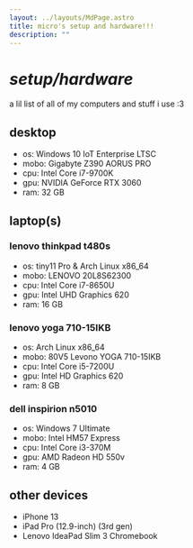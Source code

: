 ```yaml
---
layout: ../layouts/MdPage.astro
title: micro's setup and hardware!!!
description: ""
---
```

# *setup/hardware*

a lil list of all of my computers and stuff i use :3

## desktop

- os: Windows 10 IoT Enterprise LTSC
- mobo: Gigabyte Z390 AORUS PRO
- cpu: Intel Core i7-9700K
- gpu: NVIDIA GeForce RTX 3060
- ram: 32 GB

## laptop(s)

### lenovo thinkpad t480s
- os: tiny11 Pro & Arch Linux x86_64
- mobo: LENOVO 20L8S62300
- cpu: Intel Core i7-8650U
- gpu: Intel UHD Graphics 620
- ram: 16 GB

### lenovo yoga 710-15IKB
- os: Arch Linux x86_64
- mobo: 80V5 Levono YOGA 710-15IKB
- cpu: Intel Core i5-7200U
- gpu: Intel HD Graphics 620
- ram: 8 GB

### dell inspirion n5010
- os: Windows 7 Ultimate
- mobo: Intel HM57 Express
- cpu: Intel Core i3-370M
- gpu: AMD Radeon HD 550v
- ram: 4 GB

## other devices
- iPhone 13
- iPad Pro (12.9-inch) (3rd gen)
- Lenovo IdeaPad Slim 3 Chromebook